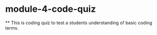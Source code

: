# module-4-code-quiz

** This is coding quiz to test a students understanding of basic coding terms.

